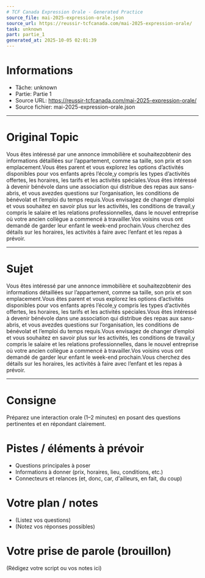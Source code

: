 ```yaml
---
# TCF Canada Expression Orale - Generated Practice
source_file: mai-2025-expression-orale.json
source_url: https://reussir-tcfcanada.com/mai-2025-expression-orale/
task: unknown
part: partie_1
generated_at: 2025-10-05 02:01:39
---
```


# Informations
- Tâche: unknown
- Partie: Partie 1
- Source URL: https://reussir-tcfcanada.com/mai-2025-expression-orale/
- Source fichier: mai-2025-expression-orale.json

---

# Original Topic
Vous êtes intéressé par une annonce immobilière et souhaitezobtenir des informations détaillées sur l’appartement, comme sa taille, son prix et son emplacement.Vous êtes parent et vous explorez les options d’activités disponibles pour vos enfants après l’école,y compris les types d’activités offertes, les horaires, les tarifs et les activités spéciales.Vous êtes intéressé à devenir bénévole dans une association qui distribue des repas aux sans-abris, et vous avezdes questions sur l’organisation, les conditions de bénévolat et l’emploi du temps requis.Vous envisagez de changer d’emploi et vous souhaitez en savoir plus sur les activités, les conditions de travail,y compris le salaire et les relations professionnelles, dans le nouvel entreprise où votre ancien collègue a commencé à travailler.Vos voisins vous ont demandé de garder leur enfant le week-end prochain.Vous cherchez des détails sur les horaires, les activités à faire avec l’enfant et les repas à prévoir.

---

# Sujet
Vous êtes intéressé par une annonce immobilière et souhaitezobtenir des informations détaillées sur l’appartement, comme sa taille, son prix et son emplacement.Vous êtes parent et vous explorez les options d’activités disponibles pour vos enfants après l’école,y compris les types d’activités offertes, les horaires, les tarifs et les activités spéciales.Vous êtes intéressé à devenir bénévole dans une association qui distribue des repas aux sans-abris, et vous avezdes questions sur l’organisation, les conditions de bénévolat et l’emploi du temps requis.Vous envisagez de changer d’emploi et vous souhaitez en savoir plus sur les activités, les conditions de travail,y compris le salaire et les relations professionnelles, dans le nouvel entreprise où votre ancien collègue a commencé à travailler.Vos voisins vous ont demandé de garder leur enfant le week-end prochain.Vous cherchez des détails sur les horaires, les activités à faire avec l’enfant et les repas à prévoir.

---
# Consigne
Préparez une interaction orale (1–2 minutes) en posant des questions pertinentes et en répondant clairement.

# Pistes / éléments à prévoir
- Questions principales à poser
- Informations à donner (prix, horaires, lieu, conditions, etc.)
- Connecteurs et relances (et, donc, car, d'ailleurs, en fait, du coup)

# Votre plan / notes
- (Listez vos questions)
- (Notez vos réponses possibles)

# Votre prise de parole (brouillon)
(Rédigez votre script ou vos notes ici)
